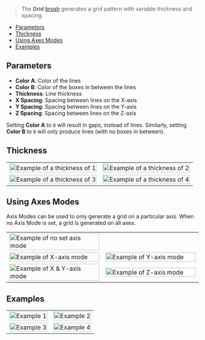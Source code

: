 > The **Grid** [brush](Brush-Shaders) generates a grid pattern with variable thickness and spacing.

- [Parameters](#parameters)
- [Thickness](#thickness)
- [Using Axes Modes](#using-axes-modes)
- [Examples](#examples)

## Parameters

- **Color A**: Color of the lines
- **Color B**: Color of the boxes in between the lines
- **Thickness**: Line thickness
- **X Spacing**: Spacing between lines on the X-axis
- **Y Spacing**: Spacing between lines on the Y-axis
- **Z Spacing**: Spacing between lines on the Z-axis

Setting **Color A** to `0` will result in gaps, instead of lines. Similarly, setting **Color B** to `0` will only produce lines (with no boxes in between).

## Thickness

<table>
    <tr>
        <td width="50%"><img width="100%" src="https://s3.amazonaws.com/misc.lachlanmcdonald.com/magicavoxel-shaders/5efad020-561b-4086-866d-40868862311e/grid_thickness_1.png" alt="Example of a thickness of 1"></td>
        <td width="50%"><img width="100%" src="https://s3.amazonaws.com/misc.lachlanmcdonald.com/magicavoxel-shaders/5efad020-561b-4086-866d-40868862311e/grid_thickness_2.png" alt="Example of a thickness of 2"></td>
    </tr>
    <tr>
        <td width="50%"><img width="100%" src="https://s3.amazonaws.com/misc.lachlanmcdonald.com/magicavoxel-shaders/5efad020-561b-4086-866d-40868862311e/grid_thickness_3.png" alt="Example of a thickness of 3"></td>
        <td width="50%"><img width="100%" src="https://s3.amazonaws.com/misc.lachlanmcdonald.com/magicavoxel-shaders/5efad020-561b-4086-866d-40868862311e/grid_thickness_4.png" alt="Example of a thickness of 4"></td>
    </tr>
</table>

## Using Axes Modes

Axis Modes can be used to only generate a grid on a particular axis. When no Axis Mode is set, a grid is generated on all axes.

<table>
    <tr>
        <td width="50%"><img width="100%" src="https://s3.amazonaws.com/misc.lachlanmcdonald.com/magicavoxel-shaders/5efad020-561b-4086-866d-40868862311e/magica_grid_axis_XYZ.png" alt="Example of no set axis mode"></td>
        <td width="50%"></td>
    </tr>
    <tr>
        <td width="50%"><img width="100%" src="https://s3.amazonaws.com/misc.lachlanmcdonald.com/magicavoxel-shaders/5efad020-561b-4086-866d-40868862311e/magica_grid_axis_X.png" alt="Example of X-axis mode"></td>
        <td width="50%"><img width="100%" src="https://s3.amazonaws.com/misc.lachlanmcdonald.com/magicavoxel-shaders/5efad020-561b-4086-866d-40868862311e/magica_grid_axis_Y.png" alt="Example of Y-axis mode"></td>
    </tr>
    <tr>
        <td width="50%"><img width="100%" src="https://s3.amazonaws.com/misc.lachlanmcdonald.com/magicavoxel-shaders/5efad020-561b-4086-866d-40868862311e/magica_grid_axis_XY.png" alt="Example of X & Y-axis mode"></td>
        <td width="50%"><img width="100%" src="https://s3.amazonaws.com/misc.lachlanmcdonald.com/magicavoxel-shaders/5efad020-561b-4086-866d-40868862311e/magica_grid_axis_Z.png" alt="Example of Z-axis mode"></td>
    </tr>
</table>

## Examples
<table>
    <tr>
        <td width="50%"><img width="100%" src="https://s3.amazonaws.com/misc.lachlanmcdonald.com/magicavoxel-shaders/239ce726-a6bd-4d08-b68b-21e125a27337/magica_grid_1.png" alt="Example 1"></td>
        <td width="50%"><img width="100%" src="https://s3.amazonaws.com/misc.lachlanmcdonald.com/magicavoxel-shaders/239ce726-a6bd-4d08-b68b-21e125a27337/magica_grid_2.png" alt="Example 2"></td>
    </tr>
    <tr>
        <td width="50%"><img width="100%" src="https://s3.amazonaws.com/misc.lachlanmcdonald.com/magicavoxel-shaders/239ce726-a6bd-4d08-b68b-21e125a27337/magica_grid_3.png" alt="Example 3"></td>
        <td width="50%"><img width="100%" src="https://s3.amazonaws.com/misc.lachlanmcdonald.com/magicavoxel-shaders/239ce726-a6bd-4d08-b68b-21e125a27337/magica_grid_4.png" alt="Example 4"></td>
    </tr>
</table>